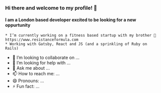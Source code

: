 ### Hi there and welcome to my profile!  👋
#### I am a London based developer excited to be looking for a new oppurtunity




    * I’m currently working on a fitness based startup with my brother 🏃
    https://www.resistanceformula.com
    * Working with Gatsby, React and JS (and a sprinkling of Ruby on Rails) 
- 👯 I’m looking to collaborate on ...
- 🤔 I’m looking for help with ...
- 💬 Ask me about ...
- 📫 How to reach me: ...
- 😄 Pronouns: ...
- ⚡ Fun fact: ...

